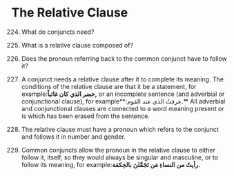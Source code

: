 The Relative Clause
===================

224. What do conjuncts need?

225. What is a relative clause composed of?

226. Does the pronoun referring back to the common conjunct have to
follow it?

224. A conjunct needs a relative clause after it to complete its
meaning. The conditions of the relative clause are that it be a
statement, for example:**حضر الذي کان غائباً,** or an incomplete
sentence (and adverbial or conjunctional clause), for example**:عرفتُ
الذي عند القوم.** All adverbial and conjunctional clauses are connected
to a word meaning present or is which has been erased from the sentence.

225. The relative clause must have a pronoun which refers to the
conjunct and follows it in number and gender.

226. Common conjuncts allow the pronoun in the relative clause to either
follow it, itself, so they would always be singular and masculine, or to
follow its meaning, for example:**رأیتُ من** **النساءِ مَن تَجَمَّلنَ**
**بالحِکمَة.**


